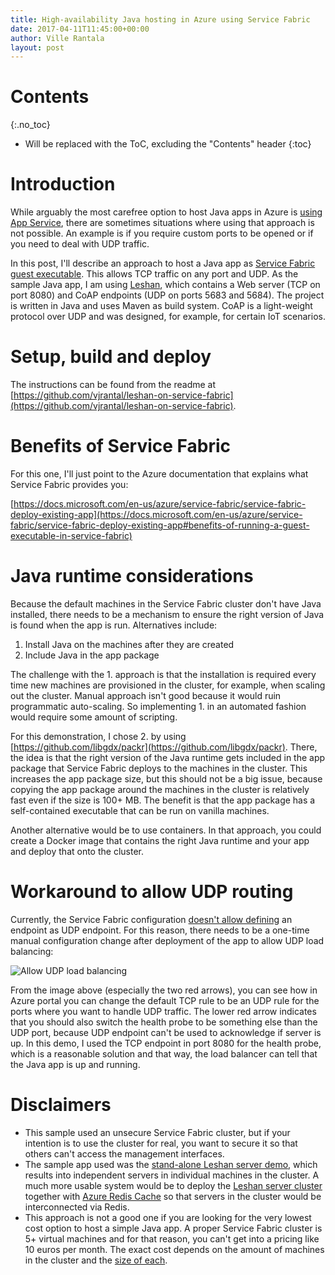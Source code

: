 ```yaml
---
title: High-availability Java hosting in Azure using Service Fabric
date: 2017-04-11T11:45:00+00:00
author: Ville Rantala
layout: post
---
```


# Contents
{:.no_toc}

* Will be replaced with the ToC, excluding the "Contents" header
{:toc}

# Introduction

While arguably the most carefree option to host Java apps in Azure is [using App Service](https://docs.microsoft.com/en-us/azure/app-service-web/app-service-web-get-started-java), there are sometimes situations where using that approach is not possible. An example is if you require custom ports to be opened or if you need to deal with UDP traffic.

In this post, I'll describe an approach to host a Java app as [Service Fabric guest executable](https://docs.microsoft.com/en-us/azure/service-fabric/service-fabric-deploy-existing-app). This allows TCP traffic on any port and UDP. As the sample Java app, I am using [Leshan](http://www.eclipse.org/leshan/), which contains a Web server (TCP on port 8080) and CoAP endpoints (UDP on ports 5683 and 5684). The project is written in Java and uses Maven as build system. CoAP is a light-weight protocol over UDP and was designed, for example, for certain IoT scenarios.

# Setup, build and deploy

The instructions can be found from the readme at [https://github.com/vjrantal/leshan-on-service-fabric](https://github.com/vjrantal/leshan-on-service-fabric).

# Benefits of Service Fabric

For this one, I'll just point to the Azure documentation that explains what Service Fabric provides you:

[https://docs.microsoft.com/en-us/azure/service-fabric/service-fabric-deploy-existing-app](https://docs.microsoft.com/en-us/azure/service-fabric/service-fabric-deploy-existing-app#benefits-of-running-a-guest-executable-in-service-fabric)

# Java runtime considerations

Because the default machines in the Service Fabric cluster don't have Java installed, there needs to be a mechanism to ensure the right version of Java is found when the app is run. Alternatives include:

1. Install Java on the machines after they are created
2. Include Java in the app package

The challenge with the 1. approach is that the installation is required every time new machines are provisioned in the cluster, for example, when scaling out the cluster. Manual approach isn't good because it would ruin programmatic auto-scaling. So implementing 1. in an automated fashion would require some amount of scripting.

For this demonstration, I chose 2. by using [https://github.com/libgdx/packr](https://github.com/libgdx/packr). There, the idea is that the right version of the Java runtime gets included in the app package that Service Fabric deploys to the machines in the cluster. This increases the app package size, but this should not be a big issue, because copying the app package around the machines in the cluster is relatively fast even if the size is 100+ MB. The benefit is that the app package has a self-contained executable that can be run on vanilla machines.

Another alternative would be to use containers. In that approach, you could create a Docker image that contains the right Java runtime and your app and deploy that onto the cluster.

# Workaround to allow UDP routing

Currently, the Service Fabric configuration [doesn't allow defining](https://github.com/Azure/service-fabric-issues/issues/208#issuecomment-289795833) an endpoint as UDP endpoint. For this reason, there needs to be a one-time manual configuration change after deployment of the app to allow UDP load balancing:

![Allow UDP load balancing]({{site.baseurl}}/images/allow-udp-load-balancing.png)

From the image above (especially the two red arrows), you can see how in Azure portal you can change the default TCP rule to be an UDP rule for the ports where you want to handle UDP traffic. The lower red arrow indicates that you should also switch the health probe to be something else than the UDP port, because UDP endpoint can't be used to acknowledge if server is up. In this demo, I used the TCP endpoint in port 8080 for the health probe, which is a reasonable solution and that way, the load balancer can tell that the Java app is up and running.

# Disclaimers

* This sample used an unsecure Service Fabric cluster, but if your intention is to use the cluster for real, you want to secure it so that others can't access the management interfaces.
* The sample app used was the [stand-alone Leshan server demo](https://github.com/eclipse/leshan/tree/master/leshan-server-demo), which results into independent servers in individual machines in the cluster. A much more usable system would be to deploy the [Leshan server cluster](https://github.com/eclipse/leshan/tree/master/leshan-server-cluster) together with [Azure Redis Cache](https://azure.microsoft.com/en-us/services/cache/) so that servers in the cluster would be interconnected via Redis.
* This approach is not a good one if you are looking for the very lowest cost option to host a simple Java app. A proper Service Fabric cluster is 5+ virtual machines and for that reason, you can't get into a pricing like 10 euros per month. The exact cost depends on the amount of machines in the cluster and the [size of each](https://azure.microsoft.com/en-us/pricing/details/virtual-machines/windows/).
